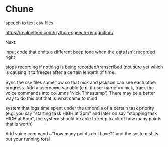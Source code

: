 # Chune
speech to text csv files


https://realpython.com/python-speech-recognition/


Next:

input code that omits a different beep tone when the data isn't recorded right

stops recording if nothing is being recorded/transcribed (not sure yet which is causing it to freeze) after a certain lengeth of time.

Sync the csv files somehow so that nick and jackson can see each other progress. Add a username variable (e.g. if user name == nick, track the voice commands into columns 'Nick Timestamp')
        There may be a better way to do this but that is what came to mind

system that logs time spent under the umbrella of a certain task priority (e.g. you say "starting task HIGH at 3pm" and later on say "stopping task HIGH at 6pm", the system should be able to keep track of how many points that is worth)

Add voice command ~"how many points do I have?" and the system shits out your running total